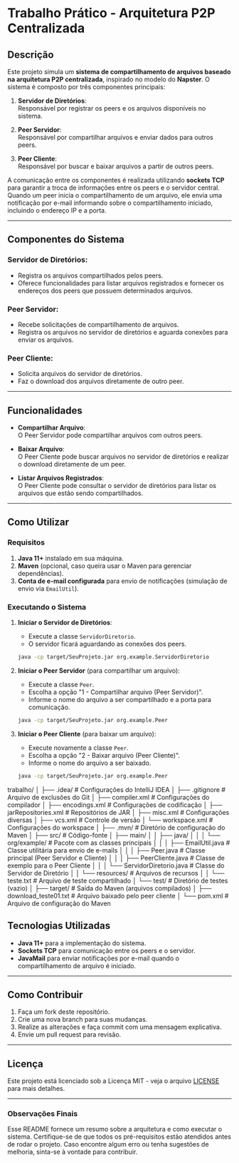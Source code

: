 # Trabalho Prático - Arquitetura P2P Centralizada

## Descrição

Este projeto simula um **sistema de compartilhamento de arquivos baseado na arquitetura P2P centralizada**, inspirado no modelo do **Napster**. O sistema é composto por três componentes principais:

1. **Servidor de Diretórios**:  
    Responsável por registrar os peers e os arquivos disponíveis no sistema.

2. **Peer Servidor**:  
    Responsável por compartilhar arquivos e enviar dados para outros peers.

3. **Peer Cliente**:  
    Responsável por buscar e baixar arquivos a partir de outros peers.

A comunicação entre os componentes é realizada utilizando **sockets TCP** para garantir a troca de informações entre os peers e o servidor central. Quando um peer inicia o compartilhamento de um arquivo, ele envia uma notificação por e-mail informando sobre o compartilhamento iniciado, incluindo o endereço IP e a porta.

---

## Componentes do Sistema

### **Servidor de Diretórios**:
- Registra os arquivos compartilhados pelos peers.
- Oferece funcionalidades para listar arquivos registrados e fornecer os endereços dos peers que possuem determinados arquivos.

### **Peer Servidor**:
- Recebe solicitações de compartilhamento de arquivos.
- Registra os arquivos no servidor de diretórios e aguarda conexões para enviar os arquivos.

### **Peer Cliente**:
- Solicita arquivos do servidor de diretórios.
- Faz o download dos arquivos diretamente de outro peer.

---

## Funcionalidades

- **Compartilhar Arquivo**:  
    O Peer Servidor pode compartilhar arquivos com outros peers.
  
- **Baixar Arquivo**:  
    O Peer Cliente pode buscar arquivos no servidor de diretórios e realizar o download diretamente de um peer.
  
- **Listar Arquivos Registrados**:  
    O Peer Cliente pode consultar o servidor de diretórios para listar os arquivos que estão sendo compartilhados.

---

## Como Utilizar

### Requisitos

1. **Java 11+** instalado em sua máquina.
2. **Maven** (opcional, caso queira usar o Maven para gerenciar dependências).
3. **Conta de e-mail configurada** para envio de notificações (simulação de envio via `EmailUtil`).

### Executando o Sistema

1. **Iniciar o Servidor de Diretórios**:
    - Execute a classe `ServidorDiretorio`.
    - O servidor ficará aguardando as conexões dos peers.

    ```bash
    java -cp target/SeuProjeto.jar org.example.ServidorDiretorio
    ```

2. **Iniciar o Peer Servidor** (para compartilhar um arquivo):
    - Execute a classe `Peer`.
    - Escolha a opção "1 - Compartilhar arquivo (Peer Servidor)".
    - Informe o nome do arquivo a ser compartilhado e a porta para comunicação.

    ```bash
    java -cp target/SeuProjeto.jar org.example.Peer
    ```

3. **Iniciar o Peer Cliente** (para baixar um arquivo):
    - Execute novamente a classe `Peer`.
    - Escolha a opção "2 - Baixar arquivo (Peer Cliente)".
    - Informe o nome do arquivo a ser baixado.

    ```bash
    java -cp target/SeuProjeto.jar org.example.Peer
    ```

trabalho/
│
├── .idea/ # Configurações do IntelliJ IDEA
│ ├── .gitignore # Arquivo de exclusões do Git
│ ├── compiler.xml # Configurações do compilador
│ ├── encodings.xml # Configurações de codificação
│ ├── jarRepositories.xml # Repositórios de JAR
│ ├── misc.xml # Configurações diversas
│ ├── vcs.xml # Controle de versão
│ └── workspace.xml # Configurações do workspace
│
├── .mvn/ # Diretório de configuração do Maven
│
├── src/ # Código-fonte
│ ├── main/
│ │ ├── java/
│ │ │ └── org/example/ # Pacote com as classes principais
│ │ │ ├── EmailUtil.java # Classe utilitária para envio de e-mails
│ │ │ ├── Peer.java # Classe principal (Peer Servidor e Cliente)
│ │ │ ├── PeerCliente.java # Classe de exemplo para o Peer Cliente
│ │ │ └── ServidorDiretorio.java # Classe do Servidor de Diretório
│ │ └── resources/ # Arquivos de recursos
│ │ └── teste.txt # Arquivo de teste compartilhado
│ └── test/ # Diretório de testes (vazio)
│
├── target/ # Saída do Maven (arquivos compilados)
│ ├── download_teste01.txt # Arquivo baixado pelo peer cliente
│
└── pom.xml # Arquivo de configuração do Maven

## Tecnologias Utilizadas

- **Java 11+** para a implementação do sistema.
- **Sockets TCP** para comunicação entre os peers e o servidor.
- **JavaMail** para enviar notificações por e-mail quando o compartilhamento de arquivo é iniciado.

---

## Como Contribuir

1. Faça um fork deste repositório.
2. Crie uma nova branch para suas mudanças.
3. Realize as alterações e faça commit com uma mensagem explicativa.
4. Envie um pull request para revisão.

---

## Licença

Este projeto está licenciado sob a Licença MIT - veja o arquivo [LICENSE](LICENSE) para mais detalhes.

---

### Observações Finais
Esse README fornece um resumo sobre a arquitetura e como executar o sistema. Certifique-se de que todos os pré-requisitos estão atendidos antes de rodar o projeto. Caso encontre algum erro ou tenha sugestões de melhoria, sinta-se à vontade para contribuir.
